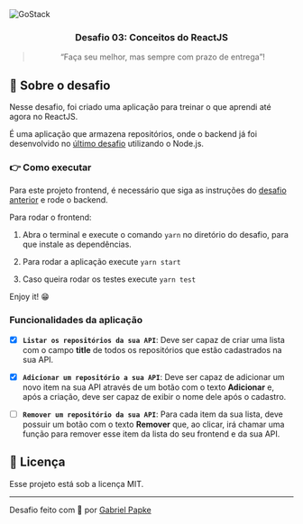 <img alt="GoStack" src="https://storage.googleapis.com/golden-wind/bootcamp-gostack/header-desafios.png" />

<h3 align="center">
  Desafio 03: Conceitos do ReactJS
</h3>

<blockquote align="center">“Faça seu melhor, mas sempre com prazo de entrega”!</blockquote>

## :rocket: Sobre o desafio

Nesse desafio, foi criado uma aplicação para treinar o que aprendi até agora no ReactJS.

É uma aplicação que armazena repositórios, onde o backend já foi desenvolvido no [último desafio](https://github.com/gabrielpapke/bootcamp-gostack-desafio-02) utilizando o Node.js.

### 👉 Como executar
Para este projeto frontend, é necessário que siga as instruções do [desafio anterior](https://github.com/gabrielpapke/bootcamp-gostack-desafio-02) e rode o backend.

Para rodar o frontend:
1. Abra o terminal e execute o comando `yarn` no diretório do desafio, para que instale as dependências.

2. Para rodar a aplicação execute `yarn start`

3. Caso queira rodar os testes execute `yarn test`

Enjoy it! 😁

### Funcionalidades da aplicação

- [x] **`Listar os repositórios da sua API`**: Deve ser capaz de criar uma lista com o campo **title** de todos os repositórios que estão cadastrados na sua API.

- [x] **`Adicionar um repositório a sua API`**: Deve ser capaz de adicionar um novo item na sua API através de um botão com o texto **Adicionar** e, após a criação, deve ser capaz de exibir o nome dele após o cadastro.

- [ ] **`Remover um repositório da sua API`**: Para cada item da sua lista, deve possuir um botão com o texto **Remover** que, ao clicar, irá chamar uma função para remover esse item da lista do seu frontend e da sua API.

## :memo: Licença

Esse projeto está sob a licença MIT.

---

Desafio feito com 💜 por [Gabriel Papke](https://linkedin.com/in/gabrielpapke/)
